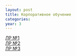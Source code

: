 ```yaml
---
layout: post
title: Корпоративное обучение
categories: 
year: 3
---
```


[ЛР №1](https://disk.yandex.ru/i/huh1v32DaLxjcQ)\
[ЛР №2](https://disk.yandex.ru/i/RRJuYHQdwwRLQg)\
[ЛР №3](https://disk.yandex.ru/i/uQpRXhFamwhAow)
